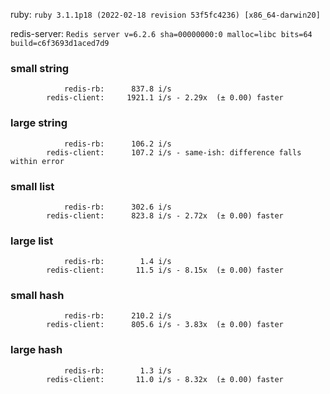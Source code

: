 ruby: `ruby 3.1.1p18 (2022-02-18 revision 53f5fc4236) [x86_64-darwin20]`

redis-server: `Redis server v=6.2.6 sha=00000000:0 malloc=libc bits=64 build=c6f3693d1aced7d9`


### small string

```
            redis-rb:      837.8 i/s
        redis-client:     1921.1 i/s - 2.29x  (± 0.00) faster

```

### large string

```
            redis-rb:      106.2 i/s
        redis-client:      107.2 i/s - same-ish: difference falls within error

```

### small list

```
            redis-rb:      302.6 i/s
        redis-client:      823.8 i/s - 2.72x  (± 0.00) faster

```

### large list

```
            redis-rb:        1.4 i/s
        redis-client:       11.5 i/s - 8.15x  (± 0.00) faster

```

### small hash

```
            redis-rb:      210.2 i/s
        redis-client:      805.6 i/s - 3.83x  (± 0.00) faster

```

### large hash

```
            redis-rb:        1.3 i/s
        redis-client:       11.0 i/s - 8.32x  (± 0.00) faster

```


